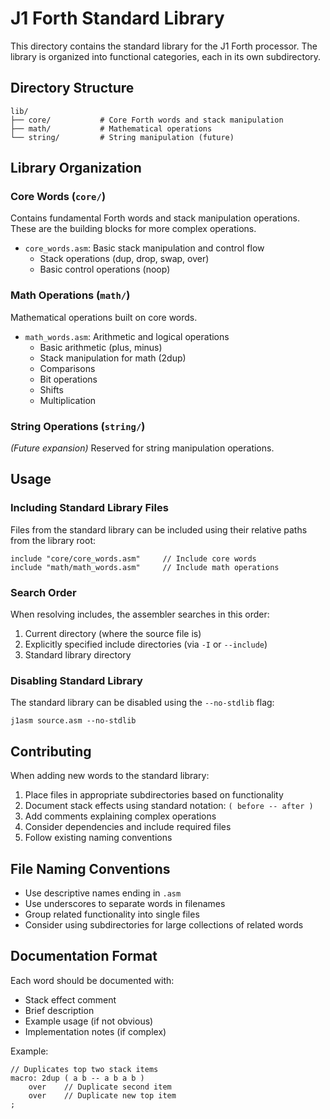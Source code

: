 # J1 Forth Standard Library

This directory contains the standard library for the J1 Forth processor. The library is organized into functional categories, each in its own subdirectory.

## Directory Structure

```
lib/
├── core/           # Core Forth words and stack manipulation
├── math/           # Mathematical operations
└── string/         # String manipulation (future)
```

## Library Organization

### Core Words (`core/`)
Contains fundamental Forth words and stack manipulation operations. These are the building blocks for more complex operations.

- `core_words.asm`: Basic stack manipulation and control flow
  - Stack operations (dup, drop, swap, over)
  - Basic control operations (noop)

### Math Operations (`math/`)
Mathematical operations built on core words.

- `math_words.asm`: Arithmetic and logical operations
  - Basic arithmetic (plus, minus)
  - Stack manipulation for math (2dup)
  - Comparisons
  - Bit operations
  - Shifts
  - Multiplication

### String Operations (`string/`)
*(Future expansion)*
Reserved for string manipulation operations.

## Usage

### Including Standard Library Files
Files from the standard library can be included using their relative paths from the library root:

```
include "core/core_words.asm"     // Include core words
include "math/math_words.asm"     // Include math operations
```

### Search Order
When resolving includes, the assembler searches in this order:
1. Current directory (where the source file is)
2. Explicitly specified include directories (via `-I` or `--include`)
3. Standard library directory

### Disabling Standard Library
The standard library can be disabled using the `--no-stdlib` flag:

```
j1asm source.asm --no-stdlib
```

## Contributing

When adding new words to the standard library:

1. Place files in appropriate subdirectories based on functionality
2. Document stack effects using standard notation: `( before -- after )`
3. Add comments explaining complex operations
4. Consider dependencies and include required files
5. Follow existing naming conventions

## File Naming Conventions

- Use descriptive names ending in `.asm`
- Use underscores to separate words in filenames
- Group related functionality into single files
- Consider using subdirectories for large collections of related words

## Documentation Format

Each word should be documented with:
- Stack effect comment
- Brief description
- Example usage (if not obvious)
- Implementation notes (if complex)

Example:
```
// Duplicates top two stack items
macro: 2dup ( a b -- a b a b )
    over    // Duplicate second item
    over    // Duplicate new top item
;
```